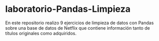 # laboratorio-Pandas-Limpieza
En este repositorio realizo 9 ejercicios de limpieza de datos con Pandas sobre una base de datos de Netflix que contiene información tanto de títulos originales como adquiridos.

